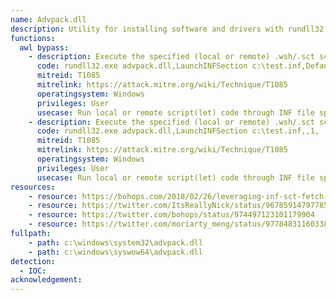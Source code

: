 ```yaml
---
name: Advpack.dll
description: Utility for installing software and drivers with rundll32.exe
functions:
  awl bypass:
    - description: Execute the specified (local or remote) .wsh/.sct script with scrobj.dll in the .inf file by calling an information file directive (section name specified).
      code: rundll32.exe advpack.dll,LaunchINFSection c:\test.inf,DefaultInstall_SingleUser,1,
      mitreid: T1085
      mitrelink: https://attack.mitre.org/wiki/Technique/T1085
      operatingsystem: Windows
      privileges: User
      usecase: Run local or remote script(let) code through INF file specification.
    - description: Execute the specified (local or remote) .wsh/.sct script with scrobj.dll in the .inf file by calling an information file directive (DefaultInstall section implied).
      code: rundll32.exe advpack.dll,LaunchINFSection c:\test.inf,,1,
      mitreid: T1085
      mitrelink: https://attack.mitre.org/wiki/Technique/T1085
      operatingsystem: Windows
      privileges: User
      usecase: Run local or remote script(let) code through INF file specification.
resources:
    - resource: https://bohops.com/2018/02/26/leveraging-inf-sct-fetch-execute-techniques-for-bypass-evasion-persistence/
    - resource: https://twitter.com/ItsReallyNick/status/967859147977850880
    - resource: https://twitter.com/bohops/status/974497123101179904
    - resource: https://twitter.com/moriarty_meng/status/977848311603380224
fullpath:
    - path: c:\windows\system32\advpack.dll
    - path: c:\windows\syswow64\advpack.dll
detection:
  - IOC: 
acknowledgement:
---
```

